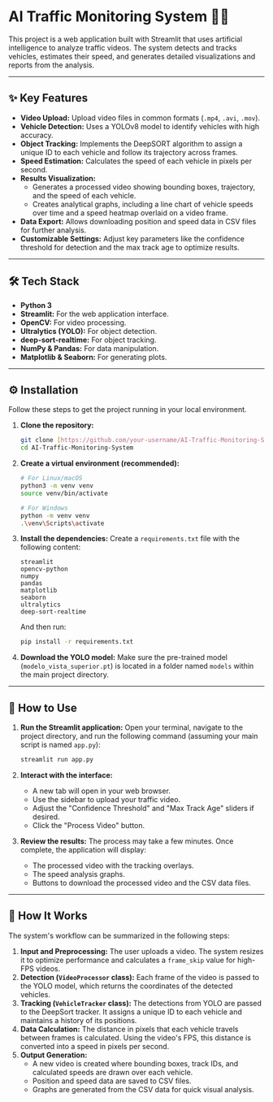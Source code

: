 # AI Traffic Monitoring System 🚗💨

This project is a web application built with Streamlit that uses artificial intelligence to analyze traffic videos. The system detects and tracks vehicles, estimates their speed, and generates detailed visualizations and reports from the analysis.

---

## ✨ Key Features

* **Video Upload:** Upload video files in common formats (`.mp4`, `.avi`, `.mov`).
* **Vehicle Detection:** Uses a YOLOv8 model to identify vehicles with high accuracy.
* **Object Tracking:** Implements the DeepSORT algorithm to assign a unique ID to each vehicle and follow its trajectory across frames.
* **Speed Estimation:** Calculates the speed of each vehicle in pixels per second.
* **Results Visualization:**
    * Generates a processed video showing bounding boxes, trajectory, and the speed of each vehicle.
    * Creates analytical graphs, including a line chart of vehicle speeds over time and a speed heatmap overlaid on a video frame.
* **Data Export:** Allows downloading position and speed data in CSV files for further analysis.
* **Customizable Settings:** Adjust key parameters like the confidence threshold for detection and the max track age to optimize results.

---

## 🛠️ Tech Stack

* **Python 3**
* **Streamlit:** For the web application interface.
* **OpenCV:** For video processing.
* **Ultralytics (YOLO):** For object detection.
* **deep-sort-realtime:** For object tracking.
* **NumPy & Pandas:** For data manipulation.
* **Matplotlib & Seaborn:** For generating plots.

---

## ⚙️ Installation

Follow these steps to get the project running in your local environment.

1.  **Clone the repository:**
    ```bash
    git clone [https://github.com/your-username/AI-Traffic-Monitoring-System.git](https://github.com/your-username/AI-Traffic-Monitoring-System.git)
    cd AI-Traffic-Monitoring-System
    ```

2.  **Create a virtual environment (recommended):**
    ```bash
    # For Linux/macOS
    python3 -m venv venv
    source venv/bin/activate

    # For Windows
    python -m venv venv
    .\venv\Scripts\activate
    ```

3.  **Install the dependencies:**
    Create a `requirements.txt` file with the following content:
    ```
    streamlit
    opencv-python
    numpy
    pandas
    matplotlib
    seaborn
    ultralytics
    deep-sort-realtime
    ```
    And then run:
    ```bash
    pip install -r requirements.txt
    ```

4.  **Download the YOLO model:**
    Make sure the pre-trained model (`modelo_vista_superior.pt`) is located in a folder named `models` within the main project directory.

---

## 🚀 How to Use

1.  **Run the Streamlit application:**
    Open your terminal, navigate to the project directory, and run the following command (assuming your main script is named `app.py`):
    ```bash
    streamlit run app.py
    ```

2.  **Interact with the interface:**
    * A new tab will open in your web browser.
    * Use the sidebar to upload your traffic video.
    * Adjust the "Confidence Threshold" and "Max Track Age" sliders if desired.
    * Click the "Process Video" button.

3.  **Review the results:**
    The process may take a few minutes. Once complete, the application will display:
    * The processed video with the tracking overlays.
    * The speed analysis graphs.
    * Buttons to download the processed video and the CSV data files.

---

## 🔩 How It Works

The system's workflow can be summarized in the following steps:

1.  **Input and Preprocessing:** The user uploads a video. The system resizes it to optimize performance and calculates a `frame_skip` value for high-FPS videos.
2.  **Detection (`VideoProcessor` class):** Each frame of the video is passed to the YOLO model, which returns the coordinates of the detected vehicles.
3.  **Tracking (`VehicleTracker` class):** The detections from YOLO are passed to the DeepSort tracker. It assigns a unique ID to each vehicle and maintains a history of its positions.
4.  **Data Calculation:** The distance in pixels that each vehicle travels between frames is calculated. Using the video's FPS, this distance is converted into a speed in pixels per second.
5.  **Output Generation:**
    * A new video is created where bounding boxes, track IDs, and calculated speeds are drawn over each vehicle.
    * Position and speed data are saved to CSV files.
    * Graphs are generated from the CSV data for quick visual analysis.